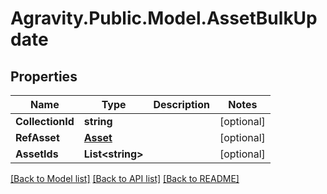 # Agravity.Public.Model.AssetBulkUpdate

## Properties

Name | Type | Description | Notes
------------ | ------------- | ------------- | -------------
**CollectionId** | **string** |  | [optional] 
**RefAsset** | [**Asset**](Asset.md) |  | [optional] 
**AssetIds** | **List&lt;string&gt;** |  | [optional] 

[[Back to Model list]](../README.md#documentation-for-models) [[Back to API list]](../README.md#documentation-for-api-endpoints) [[Back to README]](../README.md)

